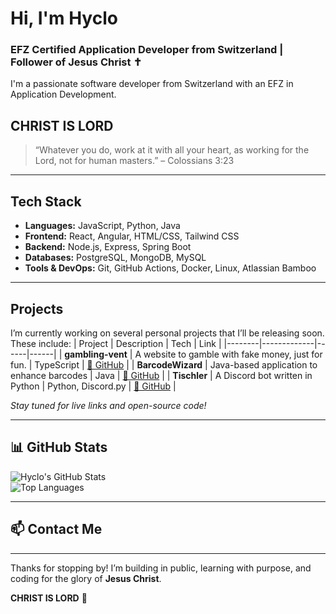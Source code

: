 # Hi, I'm Hyclo

### EFZ Certified Application Developer from Switzerland | Follower of Jesus Christ ✝️

I'm a passionate software developer from Switzerland with an EFZ in Application Development.

## CHRIST IS LORD  
> “Whatever you do, work at it with all your heart, as working for the Lord, not for human masters.” – Colossians 3:23

---

## Tech Stack

- **Languages:** JavaScript, Python, Java
- **Frontend:** React, Angular, HTML/CSS, Tailwind CSS
- **Backend:** Node.js, Express, Spring Boot
- **Databases:** PostgreSQL, MongoDB, MySQL
- **Tools & DevOps:** Git, GitHub Actions, Docker, Linux, Atlassian Bamboo

---

## Projects

I’m currently working on several personal projects that I’ll be releasing soon. These include:
| Project | Description | Tech | Link |
|--------|-------------|------|------|
| **gambling-vent** | A website to gamble with fake money, just for fun. | TypeScript | [🔗 GitHub](https://github.com/Hyclo/gambling-vent) |
| **BarcodeWizard** | Java-based application to enhance barcodes | Java | [🔗 GitHub](https://github.com/Hyclo/BarcodeWizard) |
| **Tischler** | A Discord bot written in Python | Python, Discord.py | [🔗 GitHub](https://github.com/Hyclo/Tischler) |

*Stay tuned for live links and open-source code!*

---

## 📊 GitHub Stats

![Hyclo's GitHub Stats](https://github-readme-stats.vercel.app/api?username=Hyclo&show_icons=true&theme=radical)  
![Top Languages](https://github-readme-stats.vercel.app/api/top-langs/?username=Hyclo&layout=compact&theme=radical)

---

## 📫 Contact Me

---

Thanks for stopping by! I’m building in public, learning with purpose, and coding for the glory of **Jesus Christ**.

**CHRIST IS LORD** 🙌  
